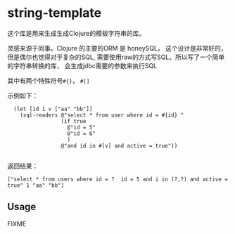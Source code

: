 # string-template

这个库是用来生成生成Clojure的模板字符串的库。


灵感来源于同事。Clojure 的主要的ORM 是 honeySQL， 这个设计是非常好的，但是偶尔也觉得对于复杂的SQL, 需要使用raw的方式写SQL。所以写了一个简单的字符串转换的库， 会生成jdbc需要的参数来执行SQL


其中有两个特殊符号`#{}`， `#[]`

示例如下：

```
  (let [id 1 v ["aa" "bb"]]
    (sql-readers @"select * from user where id = #{id} "
                 (if true
                   @"id = 5"
                   @"id = 6"
                   )
                 @"and id in #[v] and active = true"))


```

返回结果：
```
["select * from users where id = ?  id = 5 and i in (?,?) and active = true" 1 "aa" "bb"]
```




## Usage

FIXME
